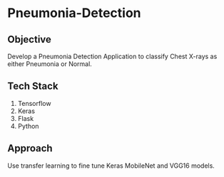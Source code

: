 # Pneumonia-Detection  
## Objective
Develop a Pneumonia Detection Application to classify Chest X-rays as either Pneumonia or Normal.  

## Tech Stack  
1. Tensorflow  
2. Keras  
3. Flask  
4. Python  

## Approach  
Use transfer learning to fine tune Keras MobileNet and VGG16 models.  
